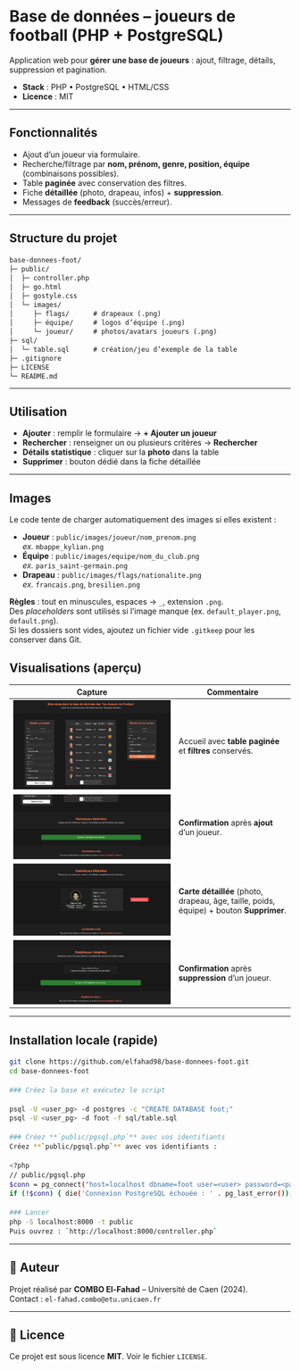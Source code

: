 # Base de données – joueurs de football (PHP + PostgreSQL)

Application web pour **gérer une base de joueurs** : ajout, filtrage, détails, suppression et pagination.

- **Stack** : PHP • PostgreSQL • HTML/CSS  
- **Licence** : MIT

---

##  Fonctionnalités

- Ajout d’un joueur via formulaire.
- Recherche/filtrage par **nom, prénom, genre, position, équipe** (combinaisons possibles).
- Table **paginée** avec conservation des filtres.
- Fiche **détaillée** (photo, drapeau, infos) + **suppression**.
- Messages de **feedback** (succès/erreur).

---

##  Structure du projet

```
base-donnees-foot/
├─ public/
│  ├─ controller.php
│  ├─ go.html
│  ├─ gostyle.css
│  └─ images/
│     ├─ flags/      # drapeaux (.png)
│     ├─ équipe/     # logos d’équipe (.png)  
│     └─ joueur/     # photos/avatars joueurs (.png)
├─ sql/
│  └─ table.sql      # création/jeu d’exemple de la table
├─ .gitignore
├─ LICENSE
└─ README.md
```

---

##  Utilisation

- **Ajouter** : remplir le formulaire → **+ Ajouter un joueur**  
- **Rechercher** : renseigner un ou plusieurs critères → **Rechercher**  
- **Détails statistique** : cliquer sur la **photo** dans la table  
- **Supprimer** : bouton dédié dans la fiche détaillée  

---

##  Images 

Le code tente de charger automatiquement des images si elles existent :

- **Joueur** : `public/images/joueur/nom_prenom.png`  
  _ex._ `mbappe_kylian.png`
- **Équipe** : `public/images/equipe/nom_du_club.png`  
  _ex._ `paris_saint-germain.png`
- **Drapeau** : `public/images/flags/nationalite.png`  
  _ex._ `francais.png`, `bresilien.png`

**Règles** : tout en minuscules, espaces → `_`, extension `.png`.  
Des *placeholders* sont utilisés si l’image manque (ex. `default_player.png`, `default.png`).  
Si les dossiers sont vides, ajoutez un fichier vide `.gitkeep` pour les conserver dans Git.

## Visualisations (aperçu)


| Capture | Commentaire |
|---|---|
| ![Accueil — liste paginée](screenshots/accueil.png) | Accueil avec **table paginée** et **filtres** conservés. |
| ![Ajout — succès](screenshots/ajout.png) | **Confirmation** après **ajout** d’un joueur.  |
| ![Fiche détaillée](screenshots/details.png) | **Carte détaillée** (photo, drapeau, âge, taille, poids, équipe) + bouton **Supprimer**. |
| ![Suppression — succès](screenshots/suppression.png) | **Confirmation** après **suppression** d’un joueur. |

---



##  Installation locale (rapide)

```sh
git clone https://github.com/elfahad98/base-donnees-foot.git
cd base-donnees-foot

### Créez la base et exécutez le script

psql -U <user_pg> -d postgres -c "CREATE DATABASE foot;"
psql -U <user_pg> -d foot -f sql/table.sql

### Créez **`public/pgsql.php`** avec vos identifiants 
Créez **`public/pgsql.php`** avec vos identifiants :

<?php
// public/pgsql.php
$conn = pg_connect("host=localhost dbname=foot user=<user> password=<password>");
if (!$conn) { die('Connexion PostgreSQL échouée : ' . pg_last_error()); }

### Lancer
php -S localhost:8000 -t public
Puis ouvrez : `http://localhost:8000/controller.php`
```


---

## 👤 Auteur

Projet réalisé par **COMBO El-Fahad** – Université de Caen (2024).  
Contact : `el-fahad.combo@etu.unicaen.fr`

---

## 📄 Licence

Ce projet est sous licence **MIT**. Voir le fichier `LICENSE`.
